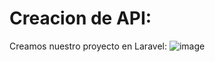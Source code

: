 # Creacion de API:
Creamos nuestro proyecto en Laravel:
![image](https://github.com/user-attachments/assets/b39ec4f0-b8d4-47e2-b5ad-37b725cd2500)
